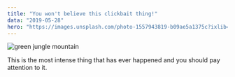 ```yaml
---
title: "You won't believe this clickbait thing!"
data: "2019-05-28"
hero: "https://images.unsplash.com/photo-1557943819-b09ae5a1375c?ixlib=rb-1.2.1&ixid=eyJhcHBfaWQiOjEyMDd9&auto=format&fit=crop&w=634&q=80"
---
```

![green jungle mountain](https://images.unsplash.com/photo-1557943819-b09ae5a1375c?ixlib=rb-1.2.1&ixid=eyJhcHBfaWQiOjEyMDd9&auto=format&fit=crop&w=634&q=80 "Mountain Image")

This is the most intense thing that has ever happened and you should pay attention to it.
